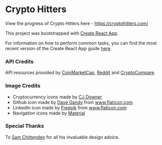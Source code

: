 # Crypto Hitters

View the progress of Crypto Hitters here - https://cryptohitters.com/

This project was bootstrapped with [Create React App](https://github.com/facebookincubator/create-react-app).

For information on how to perform common tasks, you can find the most recent version of the Create React App guide [here](https://github.com/facebookincubator/create-react-app/blob/master/packages/react-scripts/template/README.md).

### API Credits

API resources provided by [CoinMarketCap](https://coinmarketcap.com/api/), [Reddit](https://www.reddit.com/dev/api) and [CryptoCompare](https://www.cryptocompare.com/api/).

### Image Credits

* Cryptocurrency icons made by [CJ Downer](https://github.com/cjdowner/cryptocurrency-icons)
* Github icon made by [Dave Gandy](https://www.flaticon.com/authors/dave-gandy) from www.flaticon.com
* LinkedIn icon made by [Freepik](https://www.flaticon.com/authors/freepik) from www.flaticon.com
* Navigation icons made by [Material](https://material.io/icons/)

### Special Thanks

To [Sam Chittenden](https://github.com/sbchittenden) for all his invaluable design advice.

